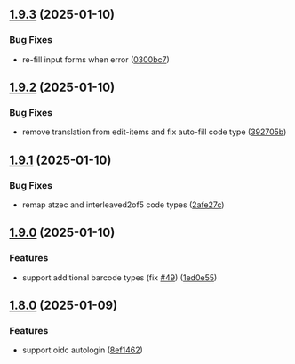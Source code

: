 ## [1.9.3](https://github.com/l4rm4nd/VoucherVault/compare/v1.9.2...v1.9.3) (2025-01-10)


### Bug Fixes

* re-fill input forms when error ([0300bc7](https://github.com/l4rm4nd/VoucherVault/commit/0300bc756b6902014a7fb02923cfdc1ec64752ea))

## [1.9.2](https://github.com/l4rm4nd/VoucherVault/compare/v1.9.1...v1.9.2) (2025-01-10)


### Bug Fixes

* remove translation from edit-items and fix auto-fill code type ([392705b](https://github.com/l4rm4nd/VoucherVault/commit/392705bd766e50331514a8bb470006fff77fbb5d))

## [1.9.1](https://github.com/l4rm4nd/VoucherVault/compare/v1.9.0...v1.9.1) (2025-01-10)


### Bug Fixes

* remap atzec and interleaved2of5 code types ([2afe27c](https://github.com/l4rm4nd/VoucherVault/commit/2afe27cee7f3f04022562dee025b578294163cc1))

## [1.9.0](https://github.com/l4rm4nd/VoucherVault/compare/v1.8.0...v1.9.0) (2025-01-10)


### Features

* support additional barcode types (fix [#49](https://github.com/l4rm4nd/VoucherVault/issues/49)) ([1ed0e55](https://github.com/l4rm4nd/VoucherVault/commit/1ed0e55a1fc4d23e843c95363aca5543028c72a8))

## [1.8.0](https://github.com/l4rm4nd/VoucherVault/compare/v1.7.6...v1.8.0) (2025-01-09)


### Features

* support oidc autologin ([8ef1462](https://github.com/l4rm4nd/VoucherVault/commit/8ef146244e0cb5bd7ca551f95d5e164fd04b2db4))

